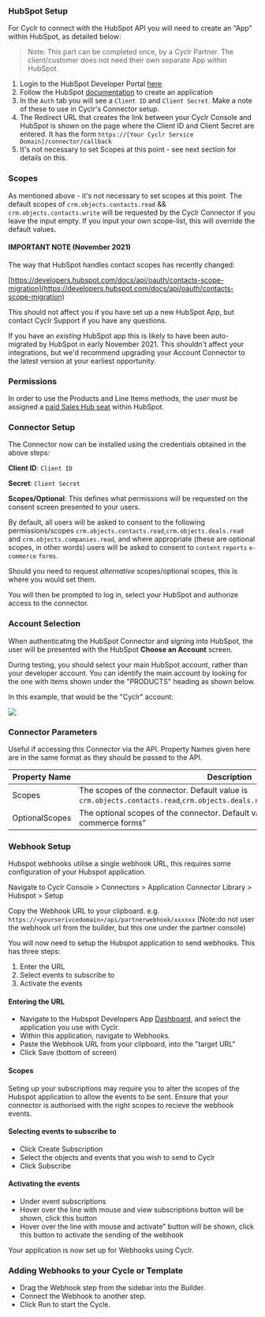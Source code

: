 
### HubSpot Setup

For Cyclr to connect with the HubSpot API you will need to create an "App" within HubSpot, as detailed below:

  > Note: This part can be completed once, by a Cyclr Partner.  The client/customer does not need their own separate App within HubSpot.

1. Login to the HubSpot Developer Portal [here](https://app.hubspot.com/signup-v2/developers)
2. Follow the HubSpot [documentation](https://developers.hubspot.com/docs/faq/how-do-i-create-an-app-in-hubspot) to create an application
3. In the `Auth` tab you will see a `Client ID` and `Client Secret`.  Make a note of these to use in Cyclr's Connector setup.
4. The Redirect URL that creates the link between your Cyclr Console and HubSpot is shown on the page where the Client ID and Client Secret are entered.  It has the form
`https://[Your Cyclr Service Domain]/connector/callback`
5. It's not necessary to set Scopes at this point - see next section for details on this.

### Scopes

As mentioned above - it's not necessary to set scopes at this point. The default scopes of `crm.objects.contacts.read` && `crm.objects.contacts.write` will be requested by the Cyclr Connector if you leave the input empty. 
If you input your own scope-list, this will override the default values. 

#### IMPORTANT NOTE (November 2021)
The way that HubSpot handles contact scopes has recently changed:

[https://developers.hubspot.com/docs/api/oauth/contacts-scope-migration](https://developers.hubspot.com/docs/api/oauth/contacts-scope-migration)

This should not affect you if you have set up a new HubSpot App, but contact Cyclr Support if you have any questions.

If you have an _existing_ HubSpot app this is likely to have been auto-migrated by HubSpot in early November 2021.  This shouldn't affect your integrations, but we'd recommend upgrading your Account Connector to the latest version at your earliest opportunity.


### Permissions

In order to use the Products and Line Items methods, the user must be assigned a [paid Sales Hub seat](https://knowledge.hubspot.com/articles/kcs_article/account/manage-sales-hub-and-service-hub-paid-users) within HubSpot.

### Connector Setup

The Connector now can be installed using the credentials obtained in the above steps:

**Client ID**: `Client ID`

**Secret**: `Client Secret`

**Scopes/Optional**: This defines what permissions will be requested on the consent screen presented to your users.  

By default, all users will be asked to consent to the following permissions/scopes `crm.objects.contacts.read`,`crm.objects.deals.read` and `crm.objects.companies.read`, and where appropriate (these are optional scopes, in other words) users will be asked to consent to ``content`` ``reports`` ``e-commerce`` ``forms``.

Should you need to request *alternative* scopes/optional scopes, this is where you would set them.

You will then be prompted to log in, select your HubSpot and authorize access to the connector.

### Account Selection

When authenticating the HubSpot Connector and signing into HubSpot, the user will be presented with the HubSpot **Choose an Account** screen.

During testing, you should select your main HubSpot account, rather than your developer account.  You can identify the main account by looking for the one with items shown under the "PRODUCTS" heading as shown below.

In this example, that would be the "Cyclr" account:

![](./images/hubspot-choose-acct.png)

### Connector Parameters 

Useful if accessing this Connector via the API.  Property Names given here are in the same format as they should be passed to the API.

| Property Name   | Description    |
| ----------- | -----------    |
| Scopes      | The scopes of the connector. Default value is `crm.objects.contacts.read`,`crm.objects.deals.read`,`crm.objects.companies.read`. |
| OptionalScopes   | The optional scopes of the connector. Default value is "content reports e-commerce forms" |


### Webhook Setup
Hubspot webhooks utilise a single webhook URL, this requires some configuration of your Hubspot application.

Navigate to Cyclr Console > Connectors > Application Connector Library > Hubspot > Setup

Copy the Webhook URL to your clipboard. e.g. ```https://<yourserivcedomain>/api/partnerwebhook/xxxxxx``` (Note:do not user the webhook url from the builder, but this one under the partner console)

You will now need to setup the Hubspot application to send webhooks. This has three steps:
 1. Enter the URL
 2. Select events to subscribe to
 3. Activate the events

#### Entering the URL

* Navigate to the Hubspot Developers App [Dashboard](https://app.hubspot.com/developer), and select the application you use with Cyclr.
* Within this application, navigate to Webhooks.
* Paste the Webhook URL from your clipboard, into the "target URL"
* Click Save (bottom of screen)

#### Scopes
Seting up your subscriptions may require you to alter the scopes of the Hubspot application to allow the events to be sent. Ensure that your connector is authorised with the right scopes to recieve the webhook events.

#### Selecting events to subscribe to

* Click Create Subscription
* Select the objects and events that you wish to send to Cyclr
* Click Subscribe

#### Activating the events

* Under event subscriptions 
* Hover over the line with mouse and view subscriptions button will be shown, click this button
* Hover over the line with mouse and  activate" button will be shown, click this button to activate the sending of the webhook

Your application is now set up for Webhooks using Cyclr.

### Adding Webhooks to your Cycle or Template

* Drag the Webhook step from the sidebar into the Builder.
* Connect the Webhook to another step.
* Click Run to start the Cycle.
